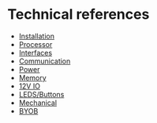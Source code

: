 Technical references
=========



* [Installation](http://docs.macchina.cc/m2/technical-references/installation.html)
* [Processor](http://docs.macchina.cc/m2/technical-references/processor.html)
* [Interfaces](http://docs.macchina.cc/m2/technical-references/interfaces.html)
* [Communication](http://docs.macchina.cc/m2/technical-references/communication.html)
* [Power](http://docs.macchina.cc/m2/technical-references/power.html)
* [Memory](http://docs.macchina.cc/m2/technical-references/memory.html)
* [12V IO](http://docs.macchina.cc/m2/technical-references/12VIO.html)
* [LEDS/Buttons](http://docs.macchina.cc/m2/technical-references/leds-buttons.html)
* [Mechanical](http://docs.macchina.cc/m2/technical-references/mechanical.html)
* [BYOB](http://docs.macchina.cc/m2/technical-references/byob.html)
